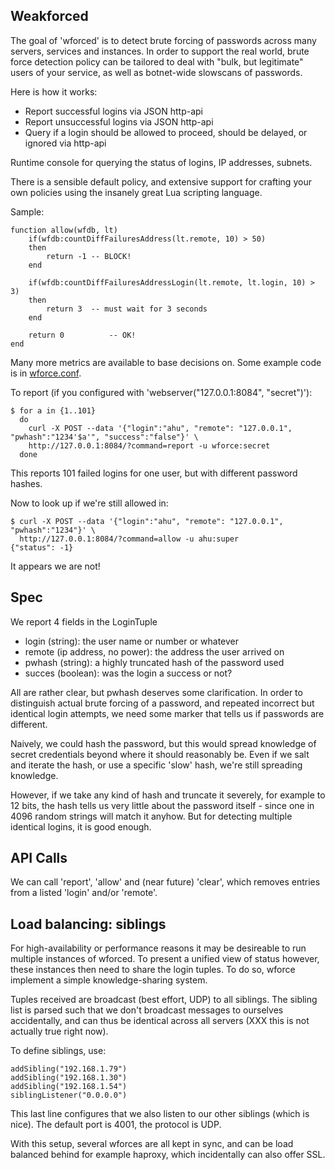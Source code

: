 Weakforced
----------
The goal of 'wforced' is to detect brute forcing of passwords across many servers,
services and instances. In order to support the real world, brute force detection
policy can be tailored to deal with "bulk, but legitimate" users of your service,
as well as botnet-wide slowscans of passwords.

Here is how it works:
 * Report successful logins via JSON http-api
 * Report unsuccessful logins via JSON http-api
 * Query if a login should be allowed to proceed, should be delayed, or ignored via http-api

Runtime console for querying the status of logins, IP addresses, subnets.

There is a sensible default policy, and extensive support for crafting your own policies using
the insanely great Lua scripting language. 

Sample:

```
function allow(wfdb, lt)
	if(wfdb:countDiffFailuresAddress(lt.remote, 10) > 50)
	then
		return -1 -- BLOCK!
	end

	if(wfdb:countDiffFailuresAddressLogin(lt.remote, lt.login, 10) > 3)
	then
		return 3  -- must wait for 3 seconds 
	end

	return 0          -- OK!
end
```

Many more metrics are available to base decisions on. Some example code is in [wforce.conf](wforce.conf).

To report (if you configured with 'webserver("127.0.0.1:8084", "secret")'):

```
$ for a in {1..101}
  do 
    curl -X POST --data '{"login":"ahu", "remote": "127.0.0.1", "pwhash":"1234'$a'", "success":"false"}' \
    http://127.0.0.1:8084/?command=report -u wforce:secret
  done 
```

This reports 101 failed logins for one user, but with different password hashes.

Now to look up if we're still allowed in:

```
$ curl -X POST --data '{"login":"ahu", "remote": "127.0.0.1", "pwhash":"1234"}' \
  http://127.0.0.1:8084/?command=allow -u ahu:super
{"status": -1}
```

It appears we are not!

Spec
----
We report 4 fields in the LoginTuple

 * login (string): the user name or number or whatever
 * remote (ip address, no power): the address the user arrived on
 * pwhash (string): a highly truncated hash of the password used
 * succes (boolean): was the login a success or not?

All are rather clear, but pwhash deserves some clarification. In order to
distinguish actual brute forcing of a password, and repeated incorrect but
identical login attempts, we need some marker that tells us if passwords are
different.

Naively, we could hash the password, but this would spread knowledge of
secret credentials beyond where it should reasonably be. Even if we salt and
iterate the hash, or use a specific 'slow' hash, we're still spreading
knowledge.

However, if we take any kind of hash and truncate it severely, for example
to 12 bits, the hash tells us very little about the password itself - since
one in 4096 random strings will match it anyhow. But for detecting multiple
identical logins, it is good enough.

API Calls
---------
We can call 'report', 'allow' and (near future) 'clear', which removes
entries from a listed 'login' and/or 'remote'. 

Load balancing: siblings
------------------------
For high-availability or performance reasons it may be desireable to run
multiple instances of wforced. To present a unified view of status however,
these instances then need to share the login tuples. To do so, wforce
implement a simple knowledge-sharing system.

Tuples received are broadcast (best effort, UDP) to all siblings. The
sibling list is parsed such that we don't broadcast messages to ourselves
accidentally, and can thus be identical across all servers (XXX this is not
actually true right now).

To define siblings, use:

```
addSibling("192.168.1.79")
addSibling("192.168.1.30")
addSibling("192.168.1.54")
siblingListener("0.0.0.0")
```

This last line configures that we also listen to our other siblings (which
is nice).  The default port is 4001, the protocol is UDP.

With this setup, several wforces are all kept in sync, and can be load
balanced behind for example haproxy, which incidentally can also offer SSL.


